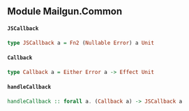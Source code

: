 ## Module Mailgun.Common

#### `JSCallback`

``` purescript
type JSCallback a = Fn2 (Nullable Error) a Unit
```

#### `Callback`

``` purescript
type Callback a = Either Error a -> Effect Unit
```

#### `handleCallback`

``` purescript
handleCallback :: forall a. (Callback a) -> JSCallback a
```


